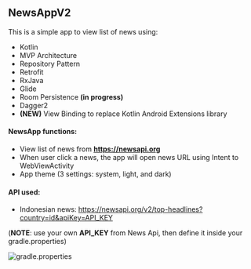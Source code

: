 ## NewsAppV2
This is a simple app to view list of news using:
* Kotlin
* MVP Architecture
* Repository Pattern
* Retrofit
* RxJava
* Glide
* Room Persistence **(in progress)**
* Dagger2
* **(NEW)** View Binding to replace Kotlin Android Extensions library

#### NewsApp functions:
* View list of news from **https://newsapi.org**
* When user click a news, the app will open news URL using Intent to WebViewActivity
* App theme (3 settings: system, light, and dark)

#### API used:
* Indonesian news: https://newsapi.org/v2/top-headlines?country=id&apiKey=API_KEY

(**NOTE**: use your own **API_KEY** from News Api, then define it inside your gradle.properties)

![gradle.properties](https://drive.google.com/uc?export=view&id=16b3xaHPw-VFOESRSlUNhZKG2u17tKlrI)